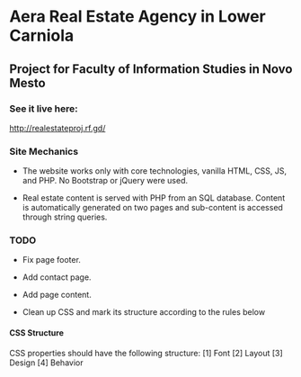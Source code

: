 # Aera Real Estate Agency in Lower Carniola

## Project for Faculty of Information Studies in Novo Mesto

### See it live here:

<http://realestateproj.rf.gd/>

### Site Mechanics

- The website works only with core technologies, vanilla HTML, CSS, JS, and PHP. No Bootstrap or jQuery were used.

- Real estate content is served with PHP from an SQL database. Content is automatically generated on two pages and sub-content is accessed through string queries.

### TODO

- Fix page footer.

- Add contact page.

- Add page content.

- Clean up CSS and mark its structure according to the rules below

#### **CSS Structure**

CSS properties should have the following structure:
[1] Font
[2] Layout
[3] Design
[4] Behavior
